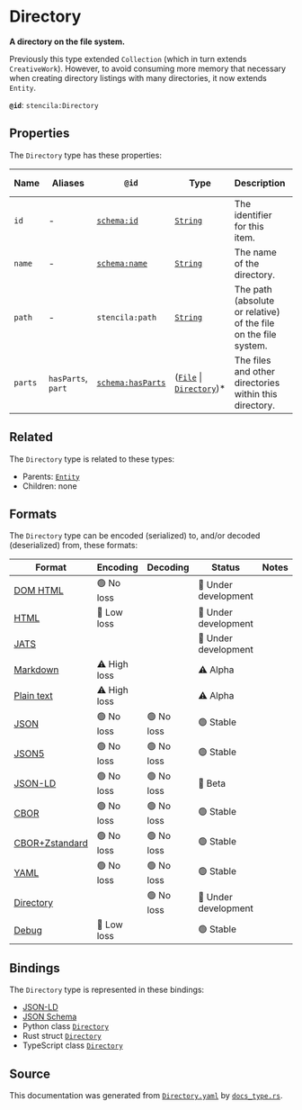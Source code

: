 # Directory

**A directory on the file system.**

Previously this type extended `Collection` (which in turn extends `CreativeWork`).
However, to avoid consuming more memory that necessary when creating directory listings
with many directories, it now extends `Entity`.


**`@id`**: `stencila:Directory`

## Properties

The `Directory` type has these properties:

| Name    | Aliases            | `@id`                                            | Type                                                                                                                                                                                                      | Description                                                     | Inherited from                                                                                   |
| ------- | ------------------ | ------------------------------------------------ | --------------------------------------------------------------------------------------------------------------------------------------------------------------------------------------------------------- | --------------------------------------------------------------- | ------------------------------------------------------------------------------------------------ |
| `id`    | -                  | [`schema:id`](https://schema.org/id)             | [`String`](https://github.com/stencila/stencila/blob/main/docs/reference/schema/data/string.md)                                                                                                           | The identifier for this item.                                   | [`Entity`](https://github.com/stencila/stencila/blob/main/docs/reference/schema/other/entity.md) |
| `name`  | -                  | [`schema:name`](https://schema.org/name)         | [`String`](https://github.com/stencila/stencila/blob/main/docs/reference/schema/data/string.md)                                                                                                           | The name of the directory.                                      | -                                                                                                |
| `path`  | -                  | `stencila:path`                                  | [`String`](https://github.com/stencila/stencila/blob/main/docs/reference/schema/data/string.md)                                                                                                           | The path (absolute or relative) of the file on the file system. | -                                                                                                |
| `parts` | `hasParts`, `part` | [`schema:hasParts`](https://schema.org/hasParts) | ([`File`](https://github.com/stencila/stencila/blob/main/docs/reference/schema/works/file.md) \| [`Directory`](https://github.com/stencila/stencila/blob/main/docs/reference/schema/works/directory.md))* | The files and other directories within this directory.          | -                                                                                                |

## Related

The `Directory` type is related to these types:

- Parents: [`Entity`](https://github.com/stencila/stencila/blob/main/docs/reference/schema/other/entity.md)
- Children: none

## Formats

The `Directory` type can be encoded (serialized) to, and/or decoded (deserialized) from, these formats:

| Format                                                                                               | Encoding     | Decoding  | Status              | Notes |
| ---------------------------------------------------------------------------------------------------- | ------------ | --------- | ------------------- | ----- |
| [DOM HTML](https://github.com/stencila/stencila/blob/main/docs/reference/formats/dom.html.md)        | 🟢 No loss    |           | 🚧 Under development |       |
| [HTML](https://github.com/stencila/stencila/blob/main/docs/reference/formats/html.md)                | 🔷 Low loss   |           | 🚧 Under development |       |
| [JATS](https://github.com/stencila/stencila/blob/main/docs/reference/formats/jats.md)                |              |           | 🚧 Under development |       |
| [Markdown](https://github.com/stencila/stencila/blob/main/docs/reference/formats/markdown.md)        | ⚠️ High loss |           | ⚠️ Alpha            |       |
| [Plain text](https://github.com/stencila/stencila/blob/main/docs/reference/formats/text.md)          | ⚠️ High loss |           | ⚠️ Alpha            |       |
| [JSON](https://github.com/stencila/stencila/blob/main/docs/reference/formats/json.md)                | 🟢 No loss    | 🟢 No loss | 🟢 Stable            |       |
| [JSON5](https://github.com/stencila/stencila/blob/main/docs/reference/formats/json5.md)              | 🟢 No loss    | 🟢 No loss | 🟢 Stable            |       |
| [JSON-LD](https://github.com/stencila/stencila/blob/main/docs/reference/formats/jsonld.md)           | 🟢 No loss    | 🟢 No loss | 🔶 Beta              |       |
| [CBOR](https://github.com/stencila/stencila/blob/main/docs/reference/formats/cbor.md)                | 🟢 No loss    | 🟢 No loss | 🟢 Stable            |       |
| [CBOR+Zstandard](https://github.com/stencila/stencila/blob/main/docs/reference/formats/cbor.zstd.md) | 🟢 No loss    | 🟢 No loss | 🟢 Stable            |       |
| [YAML](https://github.com/stencila/stencila/blob/main/docs/reference/formats/yaml.md)                | 🟢 No loss    | 🟢 No loss | 🟢 Stable            |       |
| [Directory](https://github.com/stencila/stencila/blob/main/docs/reference/formats/directory.md)      |              | 🟢 No loss | 🚧 Under development |       |
| [Debug](https://github.com/stencila/stencila/blob/main/docs/reference/formats/debug.md)              | 🔷 Low loss   |           | 🟢 Stable            |       |

## Bindings

The `Directory` type is represented in these bindings:

- [JSON-LD](https://stencila.org/Directory.jsonld)
- [JSON Schema](https://stencila.org/Directory.schema.json)
- Python class [`Directory`](https://github.com/stencila/stencila/blob/main/python/python/stencila/types/directory.py)
- Rust struct [`Directory`](https://github.com/stencila/stencila/blob/main/rust/schema/src/types/directory.rs)
- TypeScript class [`Directory`](https://github.com/stencila/stencila/blob/main/ts/src/types/Directory.ts)

## Source

This documentation was generated from [`Directory.yaml`](https://github.com/stencila/stencila/blob/main/schema/Directory.yaml) by [`docs_type.rs`](https://github.com/stencila/stencila/blob/main/rust/schema-gen/src/docs_type.rs).